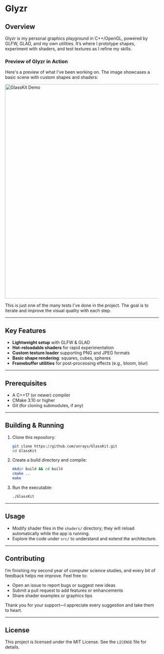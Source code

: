 # Glyzr

## Overview

Glyzr is my personal graphics playground in C++/OpenGL, powered by GLFW, GLAD, and my own utilities. It’s where I prototype shapes, experiment with shaders, and test textures as I refine my skills.

### Preview of Glyzr in Action
Here's a preview of what I've been working on. The image showcases a basic scene with custom shapes and shaders:

<img src="https://github.com/user-attachments/assets/4632399f-f180-47f6-b88c-08a827d72992" alt="GlassKit Demo" width="700"/>

This is just one of the many tests I've done in the project. The goal is to iterate and improve the visual quality with each step.

---

## Key Features

- **Lightweight setup** with GLFW & GLAD
- **Hot-reloadable shaders** for rapid experimentation
- **Custom texture loader** supporting PNG and JPEG formats
- **Basic shape rendering**: squares, cubes, spheres
- **Framebuffer utilities** for post-processing effects (e.g., bloom, blur)

---

## Prerequisites

- A C++17 (or newer) compiler
- CMake 3.10 or higher
- Git (for cloning submodules, if any)

---

## Building & Running

1. Clone this repository:
   ```bash
   git clone https://github.com/unrays/GlassKit.git
   cd GlassKit
   ```
2. Create a build directory and compile:
   ```bash
   mkdir build && cd build
   cmake ..
   make
   ```
3. Run the executable:
   ```bash
   ./GlassKit
   ```

---

## Usage

- Modify shader files in the `shaders/` directory; they will reload automatically while the app is running.
- Explore the code under `src/` to understand and extend the architecture.

---

## Contributing

I’m finishing my second year of computer science studies, and every bit of feedback helps me improve. Feel free to:

- Open an issue to report bugs or suggest new ideas
- Submit a pull request to add features or enhancements
- Share shader examples or graphics tips

Thank you for your support—I appreciate every suggestion and take them to heart.

---

## License

This project is licensed under the MIT License. See the `LICENSE` file for details.
